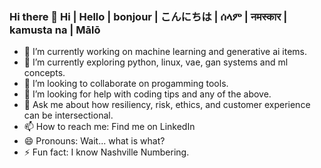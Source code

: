 ### Hi there 👋 Hi | Hello | bonjour | こんにちは | ሰላም | नमस्कार | kamusta na | Mālō



- 🔭 I’m currently working on machine learning and generative ai items.
- 🌱 I’m currently exploring python, linux, vae, gan systems and ml concepts.
- 👯 I’m looking to collaborate on progamming tools.
- 🤔 I’m looking for help with coding tips and any of the above.
- 💬 Ask me about how resiliency, risk, ethics, and customer experience can be intersectional.
- 📫 How to reach me: Find me on LinkedIn
- 😄 Pronouns: Wait... what is what?
- ⚡ Fun fact: I know Nashville Numbering.

